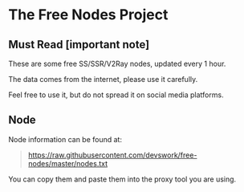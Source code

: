 # The Free Nodes Project

## Must Read [important note]
These are some free SS/SSR/V2Ray nodes, updated every 1 hour.

The data comes from the internet, please use it carefully.

Feel free to use it, but do not spread it on social media platforms.

## Node
Node information can be found at:

> https://raw.githubusercontent.com/devswork/free-nodes/master/nodes.txt

You can copy them and paste them into the proxy tool you are using.
